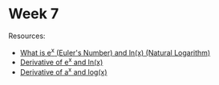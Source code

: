 # Week 7

Resources:

- [What is e<sup>x</sup> (Euler's Number) and ln(x) (Natural Logarithm)](https://youtube.com/watch?v=Q9puUgDc2BY)
- [Derivative of e<sup>x</sup> and ln(x)](https://khanacademy.org/math/ap-calculus-ab/ab-differentiation-1-new/ab-2-7/v/derivative-of-ex)
- [Derivative of a<sup>x</sup> and log(x)](https://khanacademy.org/math/ap-calculus-ab/ab-differentiation-2-new/ab-3-1b/v/exponential-functions-differentiation-intro)


